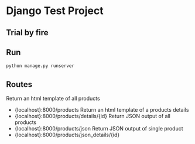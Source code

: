 # Django Test Project

## Trial by fire

## Run

```bash
python manage.py runserver
```

## Routes

Return an html template of all products
- {localhost}:8000/products
Return an html template of a products details
- {localhost}:8000/products/details/{id}
Return JSON output of all products
- {localhost}:8000/products/json
Return JSON output of single product
- {localhost}:8000/products/json_details/{id}